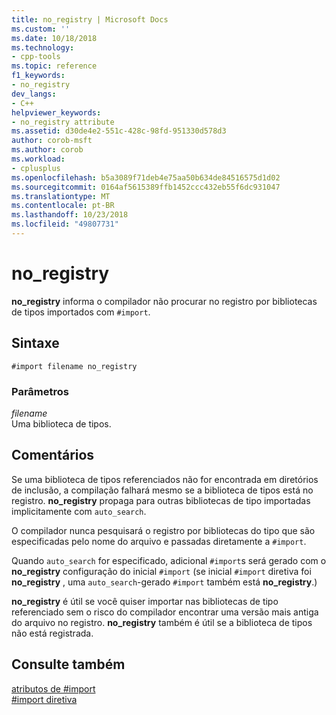 ```yaml
---
title: no_registry | Microsoft Docs
ms.custom: ''
ms.date: 10/18/2018
ms.technology:
- cpp-tools
ms.topic: reference
f1_keywords:
- no_registry
dev_langs:
- C++
helpviewer_keywords:
- no_registry attribute
ms.assetid: d30de4e2-551c-428c-98fd-951330d578d3
author: corob-msft
ms.author: corob
ms.workload:
- cplusplus
ms.openlocfilehash: b5a3089f71deb4e75aa50b634de84516575d1d02
ms.sourcegitcommit: 0164af5615389ffb1452ccc432eb55f6dc931047
ms.translationtype: MT
ms.contentlocale: pt-BR
ms.lasthandoff: 10/23/2018
ms.locfileid: "49807731"
---
```

# <a name="noregistry"></a>no_registry

**no_registry** informa o compilador não procurar no registro por bibliotecas de tipos importados com `#import`.

## <a name="syntax"></a>Sintaxe

```
#import filename no_registry
```

### <a name="parameters"></a>Parâmetros

*filename*<br/>
Uma biblioteca de tipos.

## <a name="remarks"></a>Comentários

Se uma biblioteca de tipos referenciados não for encontrada em diretórios de inclusão, a compilação falhará mesmo se a biblioteca de tipos está no registro.  **no_registry** propaga para outras bibliotecas de tipo importadas implicitamente com `auto_search`.

O compilador nunca pesquisará o registro por bibliotecas do tipo que são especificadas pelo nome do arquivo e passadas diretamente a `#import`.

Quando `auto_search` for especificado, adicional `#import`s será gerado com o **no_registry** configuração do inicial `#import` (se inicial `#import` diretiva foi **no_registry** , uma `auto_search`-gerado `#import` também está **no_registry**.)

**no_registry** é útil se você quiser importar nas bibliotecas de tipo referenciado sem o risco do compilador encontrar uma versão mais antiga do arquivo no registro. **no_registry** também é útil se a biblioteca de tipos não está registrada.

## <a name="see-also"></a>Consulte também

[atributos de #import](../preprocessor/hash-import-attributes-cpp.md)<br/>
[#import diretiva](../preprocessor/hash-import-directive-cpp.md)